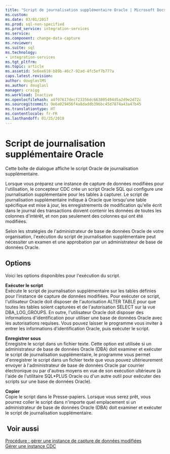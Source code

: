 ```yaml
---
title: "Script de journalisation supplémentaire Oracle | Microsoft Docs"
ms.custom: 
ms.date: 03/01/2017
ms.prod: sql-non-specified
ms.prod_service: integration-services
ms.service: 
ms.component: change-data-capture
ms.reviewer: 
ms.suite: sql
ms.technology:
- integration-services
ms.tgt_pltfrm: 
ms.topic: article
ms.assetid: 5e6ee618-b89b-46c7-92ad-4fc5ef7b777a
caps.latest.revision: 
author: douglaslMS
ms.author: douglasl
manager: craigg
ms.workload: Inactive
ms.openlocfilehash: a4f97617decf23356dc663805494d5a2d9e2d72c
ms.sourcegitcommit: 9e6a029456f4a8daddb396bc45d7874a43a47b45
ms.translationtype: HT
ms.contentlocale: fr-FR
ms.lasthandoff: 01/25/2018
---
```

# <a name="oracle-supplemental-logging-script"></a>Script de journalisation supplémentaire Oracle
  Cette boîte de dialogue affiche le script Oracle de journalisation supplémentaire.  
  
 Lorsque vous préparez une instance de capture de données modifiées pour l'utilisation, le concepteur CDC crée un script Oracle SQL qui configure une journalisation supplémentaire pour les tables à capturer. Le script de journalisation supplémentaire indique à Oracle que lorsqu'une table spécifique est mise à jour, les enregistrements de modification qu'elle écrit dans le journal des transactions doivent contenir les données de toutes les colonnes d'intérêt, et non pas seulement des colonnes qui ont été modifiées.  
  
 Selon les stratégies de l'administrateur de base de données Oracle de votre organisation, l'exécution du script de journalisation supplémentaire peut nécessiter un examen et une approbation par un administrateur de base de données Oracle.  
  
## <a name="options"></a>Options  
 Voici les options disponibles pour l'exécution du script.  
  
 **Exécuter le script**  
 Exécute le script de journalisation supplémentaire sur les tables définies pour l'instance de capture de données modifiées. Pour exécuter ce script, l'utilisateur Oracle doit disposer de l'autorisation ALTER TABLE pour que toutes les tables soient capturées et de l'autorisation SELECT sur la vue DBA_LOG_GROUPS. En outre, l'utilisateur Oracle doit disposer des informations d'identification pour utiliser une base de données Oracle avec les autorisations requises. Vous pouvez laisser le programme vous inviter à entrer les informations d'identification Oracle, puis exécuter le script.  
  
 **Enregistrer sous**  
 Enregistre le script dans un fichier texte. Cette option est utilisée si un administrateur de base de données Oracle (DBA) doit examiner et exécuter le script de journalisation supplémentaire, le programme vous permet d'enregistrer le script dans un fichier texte que vous pouvez ultérieurement envoyer à l'administrateur de base de données Oracle par courrier électronique ou par d'autres moyens en vue de son exécution ultérieure (à l'aide de l'utilitaire SQL*PLUS Oracle ou d'un autre outil pour exécuter des scripts sur une base de données Oracle).  
  
 **Copier**  
 Copie le script dans le Presse-papiers. Lorsque vous serez prêt, vous pourrez coller le script dans n'importe quel emplacement si un administrateur de base de données Oracle (DBA) doit examiner et exécuter le script de journalisation supplémentaire.  
  
## <a name="see-also"></a> Voir aussi  
 [Procédure : gérer une instance de capture de données modifiées](../../integration-services/change-data-capture/how-to-manage-a-cdc-instance.md)   
 [Gérer une instance CDC](../../integration-services/change-data-capture/manage-a-cdc-instance.md)  
  
  
